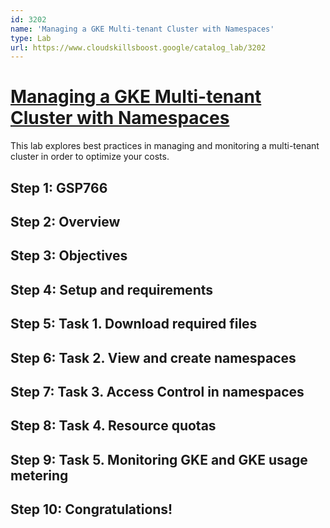 ```yaml
---
id: 3202
name: 'Managing a GKE Multi-tenant Cluster with Namespaces'
type: Lab
url: https://www.cloudskillsboost.google/catalog_lab/3202
---
```


# [Managing a GKE Multi-tenant Cluster with Namespaces](https://www.cloudskillsboost.google/catalog_lab/3202)

This lab explores best practices in managing and monitoring a multi-tenant cluster in order to optimize your costs.

## Step 1: GSP766

## Step 2: Overview

## Step 3: Objectives

## Step 4: Setup and requirements

## Step 5: Task 1. Download required files

## Step 6: Task 2. View and create namespaces

## Step 7: Task 3. Access Control in namespaces

## Step 8: Task 4. Resource quotas

## Step 9: Task 5. Monitoring GKE and GKE usage metering

## Step 10: Congratulations!
